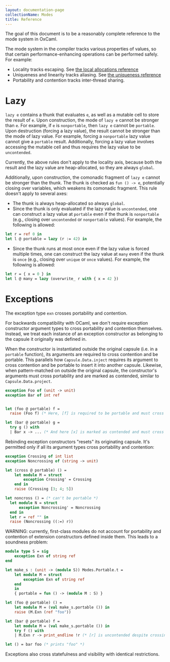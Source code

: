 ```yaml
---
layout: documentation-page
collectionName: Modes
title: Reference
---
```


The goal of this document is to be a reasonably complete reference to the mode system in
OxCaml.

<!-- CR zqian: For a gentler introduction, see [the introduction](../intro). -->

The mode system in the compiler tracks various properties of values, so that certain
performance-enhancing operations can be performed safely. For example:
- Locality tracks escaping. See [the local allocations
  reference](../../stack-allocation/reference)
- Uniqueness and linearity tracks aliasing. See [the uniqueness reference](../../uniqueness/reference)
- Portability and contention tracks inter-thread sharing.
    <!-- CR zqian: reference for portability and contention -->

# Lazy
`lazy e` contains a thunk that evaluates `e`, as well as a mutable cell to store the
result of `e`. Upon construction, the mode of `lazy e` cannot be stronger than `e`. For
example, if `e` is `nonportable`, then `lazy e` cannot be `portable`. Upon destruction
(forcing a lazy value), the result cannot be stronger than the mode of lazy value. For
example, forcing a `nonportable` lazy value cannot give a `portable` result. Additionally,
forcing a lazy value involves accessing the mutable cell and thus requires the lazy value
to be `uncontended`.

Currently, the above rules don't apply to the locality axis, because both the result and
the lazy value are heap-allocated, so they are always `global`.

Additionally, upon construction, the comonadic fragment of `lazy e` cannot be stronger
than the thunk. The thunk is checked as `fun () -> e`, potentially closing over variables,
which weakens its comonadic fragment. This rule doesn't apply to several axes:
- The thunk is always heap-allocated so always `global`.
- Since the thunk is only evaluated if the lazy value is `uncontended`, one can construct
a lazy value at `portable` even if the thunk is `nonportable` (e.g., closing over
`uncontended` or `nonportable` values). For example, the following is allowed:
```ocaml
let r = ref 0 in
let l @ portable = lazy (r := 42) in
```
- Since the thunk runs at most once even if the lazy value is forced multiple times, one
can construct the lazy value at `many` even if the thunk is `once` (e.g., closing over
`unique` or `once` values). For example, the following is allowed:
```ocaml
let r = { x = 0 } in
let l @ many = lazy (overwrite_ r with { x = 42 })
```

# Exceptions

The exception type `exn` crosses portability and contention.

For backwards compatibility with OCaml, we don't require exception constructor argument
types to cross portability and contention themselves. Instead, we treat each instance
of an exception constructor as belonging to the capsule it originally was defined in.

When the constructor is instantiated outside the original capsule
(i.e. in a `portable` function), its arguments are required to cross contention
and be portable. This parallels how `Capsule.Data.inject` requires its argument
to cross contention and be portable to insert it into another capsule.
Likewise, when pattern-matched on outside the original capsule, the constructor's arguments
must cross portability and are marked as contended, similar to `Capsule.Data.project`.

```ocaml
exception Foo of (unit -> unit)
exception Bar of int ref


let (foo @ portable) f =
  raise (Foo f) (* Here, [f] is required to be portable and must cross contention. *)

let (bar @ portable) g =
  try g () with
  | Bar x -> ... (* And here [x] is marked as contended and must cross portaibility. *)
```

Rebinding exception constructors "resets" its originating capsule.
It's permitted only if all its argument types cross portability and contention:

```ocaml
exception Crossing of int list
exception Noncrossing of (string -> unit)

let (cross @ portable) () =
    let module M = struct
        exception Crossing' = Crossing
    end in
    raise (Crossing [3; 4; 5])

let noncross () = (* can't be portable *)
  let module N = struct
      exception Noncrossing' = Noncrossing
  end in
  let r = ref "" in
  raise (Noncrossing ((:=) r))
```

WARNING: currently, first-class modules do not account for portability and contention
of extension constructors defined inside them. This leads to a soundness problem:

```ocaml
module type S = sig
    exception Exn of string ref
end

let make_s : (unit -> (module S)) Modes.Portable.t =
    let module M = struct
        exception Exn of string ref
    end
    in
    { portable = fun () -> (module M : S) }

let (foo @ portable) () =
    let module M = (val make_s.portable ()) in
    raise (M.Exn (ref "foo"))

let (bar @ portable) f =
    let module M = (val make_s.portable ()) in
    try f () with
    | M.Exn r -> print_endline !r (* [r] is uncontended despite crossing capsules *)

let () = bar foo (* prints "foo" *)
```

Exceptions also cross statefulness and visibility with identical restrictions.
